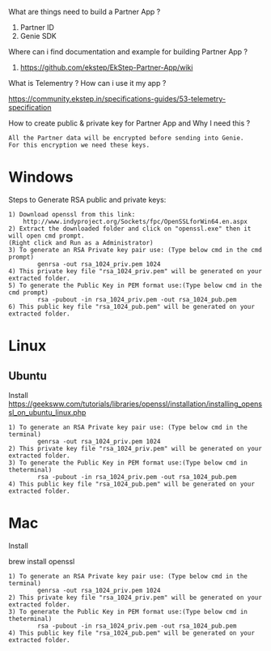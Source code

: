 What are things need to build a Partner App ?
1. Partner ID
2. Genie SDK

Where can i find documentation and example for building Partner App ?
1. https://github.com/ekstep/EkStep-Partner-App/wiki

What is Telementry ? How can i use it my app ?

https://community.ekstep.in/specifications-guides/53-telemetry-specification

How to create public & private key for Partner App and Why I need this ?

	All the Partner data will be encrypted before sending into Genie. 
	For this encryption we need these keys.

Windows
=======

Steps to Generate RSA public and private keys:

	1) Download openssl from this link:   					    
		http://www.indyproject.org/Sockets/fpc/OpenSSLforWin64.en.aspx
	2) Extract the downloaded folder and click on "openssl.exe" then it will open cmd prompt.		
	(Right click and Run as a Administrator)
	3) To generate an RSA Private key pair use: (Type below cmd in the cmd prompt)    
			genrsa -out rsa_1024_priv.pem 1024
	4) This private key file "rsa_1024_priv.pem" will be generated on your extracted folder.
	5) To generate the Public Key in PEM format use:(Type below cmd in the cmd prompt)    
			rsa -pubout -in rsa_1024_priv.pem -out rsa_1024_pub.pem
	6) This public key file "rsa_1024_pub.pem" will be generated on your extracted folder.


Linux 
=====

Ubuntu 
-----------

Install 
https://geeksww.com/tutorials/libraries/openssl/installation/installing_openssl_on_ubuntu_linux.php

	1) To generate an RSA Private key pair use: (Type below cmd in the terminal)    
			genrsa -out rsa_1024_priv.pem 1024
	2) This private key file "rsa_1024_priv.pem" will be generated on your extracted folder.
	3) To generate the Public Key in PEM format use:(Type below cmd in theterminal)    
			rsa -pubout -in rsa_1024_priv.pem -out rsa_1024_pub.pem
	4) This public key file "rsa_1024_pub.pem" will be generated on your extracted folder.

Mac
====
Install

brew install openssl

	1) To generate an RSA Private key pair use: (Type below cmd in the terminal)    
			genrsa -out rsa_1024_priv.pem 1024
	2) This private key file "rsa_1024_priv.pem" will be generated on your extracted folder.
	3) To generate the Public Key in PEM format use:(Type below cmd in theterminal)    
			rsa -pubout -in rsa_1024_priv.pem -out rsa_1024_pub.pem
	4) This public key file "rsa_1024_pub.pem" will be generated on your extracted folder.
